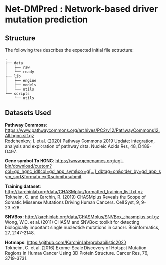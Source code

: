 # Net-DMPred : Network-based driver mutation prediction


## Structure
The following tree describes the expected initial file sctructure:
```
.
├── data
│   ├── raw
│   └── ready
├── lib
│   ├── engine
│   ├── models
│   └── utils
└── scripts
    └── utils
````

## Datasets Used
__Pathway Commons__:
https://www.pathwaycommons.org/archives/PC2/v12/PathwayCommons12.All.hgnc.sif.gz  
Rodchenkov, I. et al. (2020) Pathway Commons 2019 Update: integration, analysis and exploration of pathway data. Nucleic Acids Res, 48, D489-D497.

__Gene symbol To HGNC__:
https://www.genenames.org/cgi-bin/download/custom?col=gd_hgnc_id&col=gd_app_sym&col=g[…]_dbtag=on&order_by=gd_app_sym_sort&format=text&submit=submit

__Training dataset__:
http://karchinlab.org/data/CHASMplus/formatted_training_list.txt.gz  
Tokheim, C. and Karchin, R. (2019) CHASMplus Reveals the Scope of Somatic Missense Mutations Driving Human Cancers. Cell Syst, 9, 9-23.e28.

__SNVBox__:
http://karchinlab.org/data/CHASMplus/SNVBox_chasmplus.sql.gz  
Wong, W.C. et al. (2011) CHASM and SNVBox: toolkit for detecting biologically important single nucleotide mutations in cancer. Bioinformatics, 27, 2147-2148.

__Hotmaps__:
https://github.com/KarchinLab/probabilistic2020  
Tokheim, C. et al. (2016) Exome-Scale Discovery of Hotspot Mutation Regions in Human Cancer Using 3D Protein Structure. Cancer Res, 76, 3719-3731.
